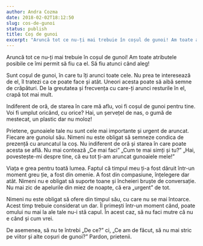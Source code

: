 ```yaml
---
author: Andra Cozma
date: 2018-02-02T18:12:50
slug: cos-de-gunoi
status: publish
title: Coș de gunoi
excerpt: "Aruncă tot ce nu-ți mai trebuie în coșul de gunoi! Am toate atributele posibile ce îmi permit să fiu ca  "
---
```

Aruncă tot ce nu-ți mai trebuie în coșul de gunoi! Am toate atributele posibile ce îmi permit să fiu ca el. Să fiu atunci când aleg!

Sunt coșul de gunoi, în care tu îți arunci toate cele. Nu prea te interesează de el, îl tratezi ca ce poate face și atât. Uneori acesta poate să aibă semne de crăpături. De la greutatea și frecvența cu care-ți arunci resturile în el, crapă tot mai mult.

Indiferent de oră, de starea în care mă aflu, voi fi coșul de gunoi pentru tine. Voi fi umplut oricând, cu orice? Hai, un șervețel de nas, o gumă de mestecat, un plastic dar nu moloz!

Prietene, gunoaiele tale nu sunt cele mai importante și urgent de aruncat. Fiecare are gunoiul său. Nimeni nu este obligat să semneze condica de prezență cu aruncatul la coș. Nu indiferent de oră și starea în care poate acesta se află. Nu mai contează „Ce mai faci” „Cum te mai simți și tu?” „Hai, povestește-mi despre tine, că eu tot ți-am aruncat gunoaiele mele!”

Viața e grea pentru toată lumea. Faptul că timpul meu ți-a fost dăruit într-un moment greu ție, a fost din omenie. A fost din compasiune, înțelegere dar atât. Nimeni nu e obligat să suporte toane și încheieri bruște de conversație. Nu mai zic de apelurile din miez de noapte, că era „urgent” de tot.

Nimeni nu este obligat să ofere din timpul său, cu care nu se mai întoarce. Acest timp trebuie considerat un dar. Îl primești într-un moment când, poate omului nu mai la ale tale nu-i stă capul. În acest caz, să nu faci mutre că nu e când și cum vrei.

De asemenea, să nu te întrebi „De ce?” ci, „Ce am de făcut, să nu mai stric pe viitor și alte coșuri de gunoi?” Pardon, prietenii.
    